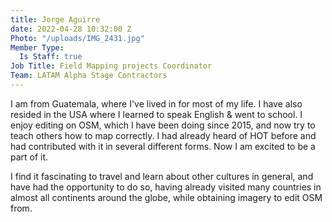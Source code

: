 ```yaml
---
title: Jorge Aguirre
date: 2022-04-28 10:32:00 Z
Photo: "/uploads/IMG_2431.jpg"
Member Type:
  Is Staff: true
Job Title: Field Mapping projects Coordinator
Team: LATAM Alpha Stage Contractors
---
```


I am from Guatemala, where I've lived in for most of my life. I have also resided in the USA where I learned to speak English & went to school. I enjoy editing on OSM, which I have been doing since 2015, and now try to teach others how to map correctly. I had already heard of HOT before and had contributed with it in several different forms. Now I am excited to be a part of it.

I find it fascinating to travel and learn about other cultures in general, and have had the opportunity to do so, having already visited many countries in almost all continents around the globe, while obtaining imagery to edit OSM from.